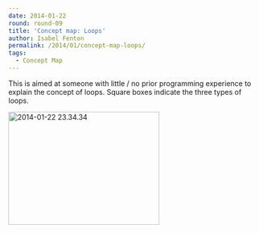 ```yaml
---
date: 2014-01-22
round: round-09
title: 'Concept map: Loops'
author: Isabel Fenton
permalink: /2014/01/concept-map-loops/
tags:
  - Concept Map
---
```

This is aimed at someone with little / no prior programming experience to explain the concept of loops. Square boxes indicate the three types of loops.

[<img class="alignnone size-medium wp-image-5630" alt="2014-01-22 23.34.34" src="http://teaching.software-carpentry.org/wp-content/uploads/2014/01/2014-01-22-23.34.34-e1390434595784-300x225.jpg" width="300" height="225" />][1]

 [1]: http://teaching.software-carpentry.org/wp-content/uploads/2014/01/2014-01-22-23.34.34-e1390434595784.jpg
